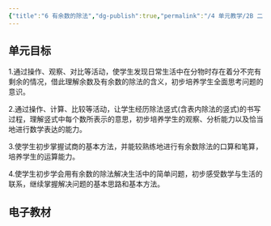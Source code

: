 ```yaml
---
{"title":"6 有余数的除法","dg-publish":true,"permalink":"/4 单元教学/2B 二下/6 有余数的除法/","dgPassFrontmatter":true,"noteIcon":""}
---
```



## 单元目标

1.通过操作、观察、对比等活动，使学生发现日常生活中在分物时存在着分不完有剩余的情况，借此理解余数及有余数的除法的含义，初步培养学生全面思考问题的意识。

2.通过操作、计算、比较等活动，让学生经历除法竖式(含表内除法的竖式)的书写过程，理解竖式中每个数所表示的意思，初步培养学生的观察、分析能力以及恰当地进行数学表达的能力。

3.使学生初步掌握试商的基本方法，并能较熟练地进行有余数除法的口算和笔算，培养学生的运算能力。

4.使学生初步学会用有余数的除法解决生活中的简单问题，初步感受数学与生活的联系，继续掌握解决问题的基本思路和基本方法。

## 电子教材


